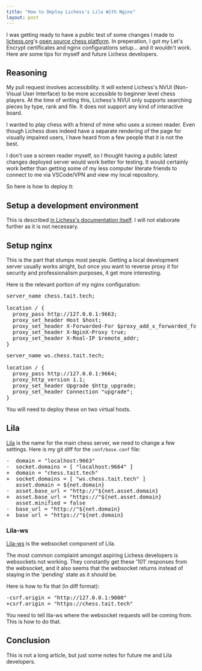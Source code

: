 ```yaml
---
title: "How to Deploy Lichess's Lila With Nginx"
layout: post
---
```


I was getting ready to have a public test of some changes I made to [lichess.org](https://lichess.org)'s [open source chess platform](https://lichess.org/source).
In preperation, I got my Let's Encrypt certificates and nginx configurations setup...
and it wouldn't work.
Here are some tips for myself and future Lichess developers.

## Reasoning

My pull request involves accessibility.
It will extend Lichess's NVUI (Non-Visual User Interface) to be more accessible to beginner level chess players.
At the time of writing this, Lichess's NVUI only supports searching pieces by type, rank and file.
It does not support any kind of interactive board.

I wanted to play chess with a friend of mine who uses a screen reader.
Even though Lichess does indeed have a separate rendering of the page for visually impaired users,
I have heard from a few people that it is not the best.

I don't use a screen reader myself, so I thought having a public latest changes deployed server would work better for testing.
It would certainly work better than getting some of my less computer literate friends to connect to me via VSCode/VPN and view my local repository.

So here is how to deploy it:

## Setup a development environment

This is described [in Lichess's documentation itself](https://github.com/ornicar/lila/wiki/Lichess-Development-Onboarding).
I will not elaborate further as it is not necessary.

## Setup nginx

This is the part that stumps most people.
Getting a local development server usually works alright, but once you want to reverse proxy it for security and professionalism purposes, it get more interesting.

Here is the relevant portion of my nginx configuration:

<pre class="file">
server_name chess.tait.tech;

location / {
  proxy_pass http://127.0.0.1:9663;
  proxy_set_header Host $host;
  proxy_set_header X-Forwarded-For $proxy_add_x_forwarded_for;
  proxy_set_header X-NginX-Proxy true;
  proxy_set_header X-Real-IP $remote_addr;
}
</pre>

<pre class="file">
server_name ws.chess.tait.tech;

location / {
  proxy_pass http://127.0.0.1:9664;
  proxy_http_version 1.1;
  proxy_set_header Upgrade $http_upgrade;
  proxy_set_header Connection "upgrade";
}
</pre>

You will need to deploy these on two virtual hosts.

## Lila

[Lila](https://github.com/ornicar/lila/) is the name for the main chess server, we need to change a few settings. Here is my git diff for the `conf/base.conf` file:

<pre class="file">
-  domain = "localhost:9663"
-  socket.domains = [ "localhost:9664" ]
+  domain = "chess.tait.tech"
+  socket.domains = [ "ws.chess.tait.tech" ]
   asset.domain = ${net.domain}
-  asset.base_url = "http://"${net.asset.domain}
+  asset.base_url = "https://"${net.asset.domain}
   asset.minified = false
-  base_url = "http://"${net.domain}
+  base_url = "https://"${net.domain}
</pre>

### Lila-ws

[Lila-ws](https://github.com/ornicar/lila-ws/) is the websocket component of Lila.

The most common complaint amongst aspiring Lichess developers is websockets not working.
They constantly get these '101' responses from the websocket,
and it also seems that the websocket returns instead of staying in the 'pending' state as it should be.

Here is how to fix that (in diff format):

<pre class="file">
-csrf.origin = "http://127.0.0.1:9000"
+csrf.origin = "https://chess.tait.tech"
</pre>

You need to tell lila-ws where the websocket requests will be coming from. This is how to do that.

## Conclusion

This is not a long article, but just some notes for future me and Lila developers.
